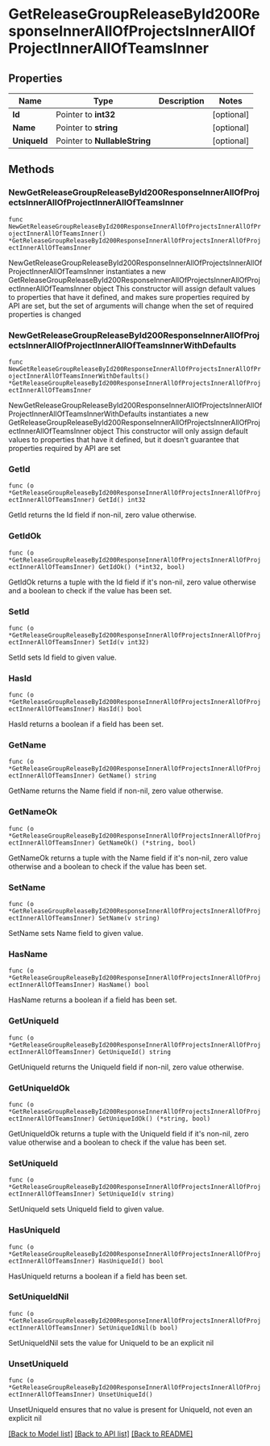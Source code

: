 # GetReleaseGroupReleaseById200ResponseInnerAllOfProjectsInnerAllOfProjectInnerAllOfTeamsInner

## Properties

Name | Type | Description | Notes
------------ | ------------- | ------------- | -------------
**Id** | Pointer to **int32** |  | [optional] 
**Name** | Pointer to **string** |  | [optional] 
**UniqueId** | Pointer to **NullableString** |  | [optional] 

## Methods

### NewGetReleaseGroupReleaseById200ResponseInnerAllOfProjectsInnerAllOfProjectInnerAllOfTeamsInner

`func NewGetReleaseGroupReleaseById200ResponseInnerAllOfProjectsInnerAllOfProjectInnerAllOfTeamsInner() *GetReleaseGroupReleaseById200ResponseInnerAllOfProjectsInnerAllOfProjectInnerAllOfTeamsInner`

NewGetReleaseGroupReleaseById200ResponseInnerAllOfProjectsInnerAllOfProjectInnerAllOfTeamsInner instantiates a new GetReleaseGroupReleaseById200ResponseInnerAllOfProjectsInnerAllOfProjectInnerAllOfTeamsInner object
This constructor will assign default values to properties that have it defined,
and makes sure properties required by API are set, but the set of arguments
will change when the set of required properties is changed

### NewGetReleaseGroupReleaseById200ResponseInnerAllOfProjectsInnerAllOfProjectInnerAllOfTeamsInnerWithDefaults

`func NewGetReleaseGroupReleaseById200ResponseInnerAllOfProjectsInnerAllOfProjectInnerAllOfTeamsInnerWithDefaults() *GetReleaseGroupReleaseById200ResponseInnerAllOfProjectsInnerAllOfProjectInnerAllOfTeamsInner`

NewGetReleaseGroupReleaseById200ResponseInnerAllOfProjectsInnerAllOfProjectInnerAllOfTeamsInnerWithDefaults instantiates a new GetReleaseGroupReleaseById200ResponseInnerAllOfProjectsInnerAllOfProjectInnerAllOfTeamsInner object
This constructor will only assign default values to properties that have it defined,
but it doesn't guarantee that properties required by API are set

### GetId

`func (o *GetReleaseGroupReleaseById200ResponseInnerAllOfProjectsInnerAllOfProjectInnerAllOfTeamsInner) GetId() int32`

GetId returns the Id field if non-nil, zero value otherwise.

### GetIdOk

`func (o *GetReleaseGroupReleaseById200ResponseInnerAllOfProjectsInnerAllOfProjectInnerAllOfTeamsInner) GetIdOk() (*int32, bool)`

GetIdOk returns a tuple with the Id field if it's non-nil, zero value otherwise
and a boolean to check if the value has been set.

### SetId

`func (o *GetReleaseGroupReleaseById200ResponseInnerAllOfProjectsInnerAllOfProjectInnerAllOfTeamsInner) SetId(v int32)`

SetId sets Id field to given value.

### HasId

`func (o *GetReleaseGroupReleaseById200ResponseInnerAllOfProjectsInnerAllOfProjectInnerAllOfTeamsInner) HasId() bool`

HasId returns a boolean if a field has been set.

### GetName

`func (o *GetReleaseGroupReleaseById200ResponseInnerAllOfProjectsInnerAllOfProjectInnerAllOfTeamsInner) GetName() string`

GetName returns the Name field if non-nil, zero value otherwise.

### GetNameOk

`func (o *GetReleaseGroupReleaseById200ResponseInnerAllOfProjectsInnerAllOfProjectInnerAllOfTeamsInner) GetNameOk() (*string, bool)`

GetNameOk returns a tuple with the Name field if it's non-nil, zero value otherwise
and a boolean to check if the value has been set.

### SetName

`func (o *GetReleaseGroupReleaseById200ResponseInnerAllOfProjectsInnerAllOfProjectInnerAllOfTeamsInner) SetName(v string)`

SetName sets Name field to given value.

### HasName

`func (o *GetReleaseGroupReleaseById200ResponseInnerAllOfProjectsInnerAllOfProjectInnerAllOfTeamsInner) HasName() bool`

HasName returns a boolean if a field has been set.

### GetUniqueId

`func (o *GetReleaseGroupReleaseById200ResponseInnerAllOfProjectsInnerAllOfProjectInnerAllOfTeamsInner) GetUniqueId() string`

GetUniqueId returns the UniqueId field if non-nil, zero value otherwise.

### GetUniqueIdOk

`func (o *GetReleaseGroupReleaseById200ResponseInnerAllOfProjectsInnerAllOfProjectInnerAllOfTeamsInner) GetUniqueIdOk() (*string, bool)`

GetUniqueIdOk returns a tuple with the UniqueId field if it's non-nil, zero value otherwise
and a boolean to check if the value has been set.

### SetUniqueId

`func (o *GetReleaseGroupReleaseById200ResponseInnerAllOfProjectsInnerAllOfProjectInnerAllOfTeamsInner) SetUniqueId(v string)`

SetUniqueId sets UniqueId field to given value.

### HasUniqueId

`func (o *GetReleaseGroupReleaseById200ResponseInnerAllOfProjectsInnerAllOfProjectInnerAllOfTeamsInner) HasUniqueId() bool`

HasUniqueId returns a boolean if a field has been set.

### SetUniqueIdNil

`func (o *GetReleaseGroupReleaseById200ResponseInnerAllOfProjectsInnerAllOfProjectInnerAllOfTeamsInner) SetUniqueIdNil(b bool)`

 SetUniqueIdNil sets the value for UniqueId to be an explicit nil

### UnsetUniqueId
`func (o *GetReleaseGroupReleaseById200ResponseInnerAllOfProjectsInnerAllOfProjectInnerAllOfTeamsInner) UnsetUniqueId()`

UnsetUniqueId ensures that no value is present for UniqueId, not even an explicit nil

[[Back to Model list]](../README.md#documentation-for-models) [[Back to API list]](../README.md#documentation-for-api-endpoints) [[Back to README]](../README.md)



